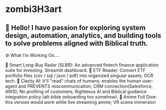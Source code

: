 # zombi3H3art
👋 Hello! 
I have passion for exploring system design, automation, analytics, and building tools to solve problems aligned with Biblical truth.
---
⚙️ What I’m Working On....

🤖 Smart Long-Buy Radar (SLBR): An advanced fintech finance application suite for investing. Streamlit dashboard.
🧮 ETF Reader: Convert ETF portfolio files (csv / sql / json / pdf) into organized singular assets; OCR tech. 
:see_no_evil: Clarity AI: It'll "read" chats of humans; enables the human user-agent and PREVENTS miscommunication; CRM connection(Salesforce, AWS); No profiling of customers; Righteous AI and Biblical guidance integration policy (alt-bible onboarding too somehow).
:japanese_ogre: Anime Full Dive: this version would work while live streaming anime; VR scene immersion
 

